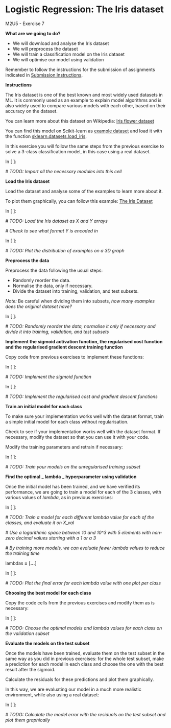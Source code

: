 # **Logistic Regression: The Iris dataset**

M2U5 - Exercise 7

**What are we going to do?**

- We will download and analyse the Iris dataset
- We will preprocess the dataset
- We will train a classification model on the Iris dataset
- We will optimise our model using validation

Remember to follow the instructions for the submission of assignments indicated in [Submission Instructions](https://github.com/Tokio-School/Machine-Learning/blob/main/Instrucciones%20entregas.md).

**Instructions**

The Iris dataset is one of the best known and most widely used datasets in ML. It is commonly used as an example to explain model algorithms and is also widely used to compare various models with each other, based on their accuracy on the dataset.

You can learn more about this dataset on Wikipedia: [Iris flower dataset](https://en.wikipedia.org/wiki/Iris_flower_data_set)

You can find this model on Scikit-learn as [example dataset](https://scikit-learn.org/stable/datasets/toy_dataset.html#iris-dataset) and load it with the function [sklearn.datasets.load\_iris](https://scikit-learn.org/stable/modules/generated/sklearn.datasets.load_iris.html).

In this exercise you will follow the same steps from the previous exercise to solve a 3-class classification model, in this case using a real dataset.

In [ ]:

_# TODO: Import all the necessary modules into this cell_

**Load the Iris dataset**

Load the dataset and analyse some of the examples to learn more about it.

To plot them graphically, you can follow this example: [The Iris Dataset](https://scikit-learn.org/stable/auto_examples/datasets/plot_iris_dataset.html)

In [ ]:

_# TODO: Load the Iris dataset as X and Y arrays_

_# Check to see what format Y is encoded in_

In [ ]:

_# TODO: Plot the distribution of examples on a 3D graph_

**Preprocess the data**

Preprocess the data following the usual steps:

- Randomly reorder the data.
- Normalise the data, only if necessary.
- Divide the dataset into training, validation, and test subsets.

_Note:_ Be careful when dividing them into subsets, _how many examples does the original dataset have?_

In [ ]:

_# TODO: Randomly reorder the data, normalise it only if necessary and divide it into training, validation, and test subsets_

**Implement the sigmoid activation function, the regularised cost function and the regularised gradient descent training function**

Copy code from previous exercises to implement these functions:

In [ ]:

_# TODO: Implement the sigmoid function_

In [ ]:

_# TODO: Implement the regularised cost and gradient descent functions_

**Train an initial model for each class**

To make sure your implementation works well with the dataset format, train a simple initial model for each class without regularisation.

Check to see if your implementation works well with the dataset format. If necessary, modify the dataset so that you can use it with your code.

Modify the training parameters and retrain if necessary:

In [ ]:

_# TODO: Train your models on the unregularised training subset_

**Find the optimal** _ **lambda** _ **hyperparameter using validation**

Once the initial model has been trained, and we have verified its performance, we are going to train a model for each of the 3 classes, with various values of _lambda_, as in previous exercises:

In [ ]:

_# TODO: Train a model for each different lambda value for each of the classes, and evaluate it on X\_val_

_# Use a logarithmic space between 10 and 10^3 with 5 elements with non-zero decimal values starting with a 1 or a 3_

_# By training more models, we can evaluate fewer lambda values to reduce the training time_

lambdas **=** [**...**]

In [ ]:

_# TODO: Plot the final error for each lambda value with one plot per class_

**Choosing the best model for each class**

Copy the code cells from the previous exercises and modify them as is necessary:

In [ ]:

_# TODO: Choose the optimal models and lambda values for each class on the validation subset_

**Evaluate the models on the test subset**

Once the models have been trained, evaluate them on the test subset in the same way as you did in previous exercises: for the whole test subset, make a prediction for each model in each class and choose the one with the best result after the sigmoid.

Calculate the residuals for these predictions and plot them graphically.

In this way, we are evaluating our model in a much more realistic environment, while also using a real dataset:

In [ ]:

_# TODO: Calculate the model error with the residuals on the test subset and plot them graphically_
